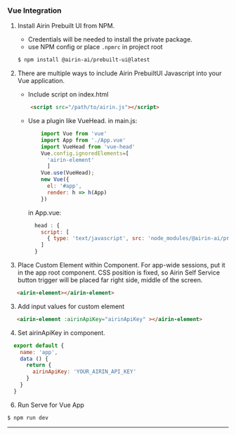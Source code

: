 ### Vue Integration
1. Install Airin Prebuilt UI from NPM.
    * Credentials will be needed to install the private package.
    * use NPM config or place `.npmrc` in project root
    ``` bash
    $ npm install @airin-ai/prebuilt-ui@latest
    ```

2. There are multiple ways to include Airin PrebuiltUI Javascript into your Vue application.

    * Include script on index.html

    ``` html
        <script src="/path/to/airin.js"></script>
    ```
    * Use a plugin like VueHead.
      in main.js:
      ``` js
          import Vue from 'vue'
          import App from './App.vue'
          import VueHead from 'vue-head'
          Vue.config.ignoredElements=[
            'airin-element'
            ]
          Vue.use(VueHead);
          new Vue({
            el: '#app',
            render: h => h(App)
          })
      ```

      in App.vue:

      ``` js
        head : {
          script: [
            { type: 'text/javascript', src: 'node_modules/@airin-ai/prebuilt-ui/test/airin.js', async: true, body: true}
          ]
        }
      ```



2. Place Custom Element within Component. For app-wide sessions, put it in the app root component. CSS position is fixed, so Airin Self Service button trigger will be placed far right side, middle of the screen.
``` html
   <airin-element></airin-element>
```
3. Add input values for custom element
``` html
   <airin-element :airinApiKey="airinApiKey" ></airin-element>
```
4. Set airinApiKey in component.

``` javascript
  export default {
    name: 'app',
    data () {
      return {
        airinApiKey: 'YOUR_AIRIN_API_KEY'
      }
    }
  }
```
6. Run Serve for Vue App
``` shell
$ npm run dev
```
---